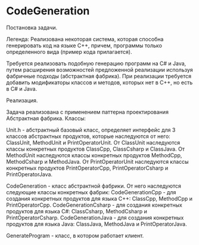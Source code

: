 # CodeGeneration

Постановка задачи.

Легенда: Реализована некоторая система, которая способна генерировать код на языке С++, причем, программы только определенного вида (пример кода прилагается).

Требуется реализовать подобную генерацию программ на С# и Java, путем  расширения возможностей предложенной реализации используя фабричные подходы (абстрактная фабрика).
При реализации требуется добавить модификаторы классов и методов, которых нет в C++, но есть в C# и Java.

Реализация.

Задача реализована с применением паттерна проектирования Абстрактная фабрика.
Классы:

Unit.h - абстрактный базовый класс, определяет интерфейс для 3 классов абстрактных продуктов, которые наследуются от него: ClassUnit, MethodUnit и PrintOperatorUnit.
От ClassUnit наследуются классы конкретных продуктов ClassCpp, ClassCsharp и ClassJava.
От MethodUnit наследуются классы конкретных продуктов MethodCpp, MethodCsharp и MethodJava.
От PrintOperatorUnit наследуются классы конкретных продуктов PrintOperatorCpp, PrintOperatorCsharp и PrintOperatorJava.

CodeGeneration - класс абстрактной фабрики. От него наследуются следующие классы конкретных фабрик:
CodeGenerationCpp - для создания конкретных продуктов для языка C++: ClassCpp, MethodCpp и PrintOperatorCpp.
CodeGenerationCsharp - для создания конкретных продуктов для языка C#: ClassCsharp, MethodCsharp и PrintOperatorCsharp.
CodeGenerationJava - для создания конкретных продуктов для языка Java: ClassJava, MethodJava и PrintOperatorJava.

GenerateProgram - класс, в котором работает клиент.

